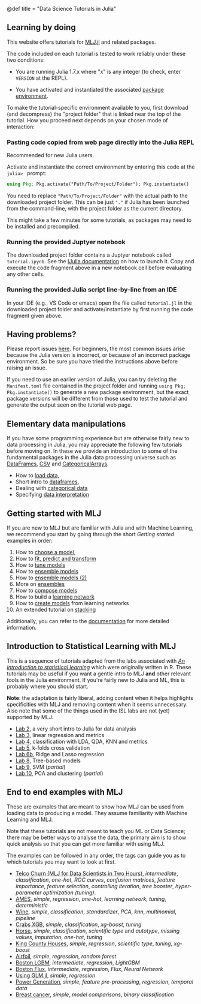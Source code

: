 @def title = "Data Science Tutorials in Julia"

## Learning by doing

This website offers tutorials for [MLJ.jl](https://JuliaAI.github.io/MLJ.jl/dev/) and related packages. 

The code included on each tutorial is tested to work reliably
under these two conditions:

- You are running Julia 1.7.x where "x" is any integer (to check, enter
  `VERSION` at the REPL).

- You have activated and instantiated the associated [package
  environment](https://docs.julialang.org/en/v1/stdlib/Pkg/).

To make the tutorial-specific environment available to you, first download (and
decompress) the "project folder" that is linked near the top of the
tutorial. How you proceed next depends on your chosen mode of interaction:


### Pasting code copied from web page directly into the Julia REPL

Recommended for new Julia users.

Activate and instantiate the correct environment by entering this code
at the `julia> ` prompt:

```julia
using Pkg; Pkg.activate("Path/To/Project/Folder"); Pkg.instantiate()
```

You need to replace `"Path/To/Project/Folder"` with the actual path to
the downloaded project folder.  This can be just `"."` if Julia has been
launched from the command-line, with the project folder as the current
directory.

This might take a few minutes for some tutorials, as packages may need
to be installed and precompiled.


### Running the provided Juptyer notebook

The downloaded project folder contains a Juptyer notebook called
`tutorial.ipynb`. See the [IJulia
documentation](https://julialang.github.io/IJulia.jl/stable/manual/running/)
on how to launch it. Copy and execute the code fragment above in a new
notebook cell before evaluating any other cells.

### Running the provided Julia script line-by-line from an IDE

In your IDE (e.g., VS Code or emacs) open the file called
`tutorial.jl` in the downloaded project folder and
activate/instantiate by first running the code fragment given above.

## Having problems?

Please report issues
[here](https://github.com/JuliaAI/DataScienceTutorials.jl/issues). For
beginners, the most common issues arise because the Julia version is
incorrect, or because of an incorrect package environment. So be sure
you have tried the instructions above before raising an issue.

If you need to use an earlier version of Julia, you can try deleting
the `Manifest.toml` file contained in the project folder and running
`using Pkg; Pkg.instantiate()` to generate a new package environment,
but the exact package versions will be different from those used to
test the tutorial and generate the output seen on the tutorial web
page.


## Elementary data manipulations

If you have some programming experience but are otherwise fairly new to data processing in Julia, you may appreciate the following few tutorials before moving on.
In these we provide an introduction to some of the fundamental packages in the Julia data processing universe such as [DataFrames], [CSV] and [CategoricalArrays].

[DataFrames]: https://github.com/JuliaData/DataFrames.jl
[CSV]: https://github.com/JuliaData/CSV.jl
[CategoricalArrays]: https://github.com/JuliaData/CategoricalArrays.jl

* How to [load data](/data/loading/),
* Short intro to [dataframes](/data/dataframe/),
* Dealing with [categorical data](/data/categorical/)
* Specifying [data interpretation](/data/scitype/)

## Getting started with MLJ

If you are new to MLJ but are familiar with Julia and with Machine Learning, we recommend you start by going through the short _Getting started_ examples in order:

1. How to [choose a model](/getting-started/choosing-a-model/),
1. How to [fit, predict and transform](/getting-started/fit-and-predict/)
1. How to [tune models](/getting-started/model-tuning/)
1. How to [ensemble models](/getting-started/ensembles/)
1. How to [ensemble models (2)](/getting-started/ensembles-2/)
1. More on [ensembles](/getting-started/ensembles-3/)
1. How to [compose models](/getting-started/composing-models/)
1. How to build a [learning network](/getting-started/learning-networks/)
1. How to [create models](/getting-started/learning-networks-2/) from learning networks
1. An extended tutorial on [stacking](/getting-started/stacking/)

Additionally, you can refer to the [documentation](https://JuliaAI.github.io/MLJ.jl/stable/) for more detailed information.

## Introduction to Statistical Learning with MLJ

This is a sequence of tutorials adapted from the labs associated with [_An introduction to statistical learning_](http://faculty.marshall.usc.edu/gareth-james/ISL/code.html) which were originally written in R.
These tutorials may be useful if you want a gentle intro to MLJ **and** other relevant tools in the Julia environment.
If you're fairly new to Julia and ML, this is probably where you should start.

**Note**: the adaptation is fairly liberal, adding content when it helps highlights specificities with MLJ and removing content when it seems unnecessary.
Also note that some of the things used in the ISL labs are not (yet) supported by MLJ.

* [Lab 2](/isl/lab-2/), a very short intro to Julia for data analysis
* [Lab 3](/isl/lab-3/), linear regression and metrics
* [Lab 4](/isl/lab-4/), classification with LDA, QDA, KNN and metrics
* [Lab 5](/isl/lab-5/), k-folds cross validation
* [Lab 6b](/isl/lab-6b/), Ridge and Lasso regression
* [Lab 8](/isl/lab-8/), Tree-based models
* [Lab 9](/isl/lab-9/), SVM (_partial_)
* [Lab 10](/isl/lab-10/), PCA and clustering (_partial_)

## End to end examples with MLJ

These are examples that are meant to show how MLJ can be used from loading data to producing a model.
They assume familiarity with Machine Learning and MLJ.

Note that these tutorials are not meant to teach you ML or Data Science; there may be better ways to analyse the data, the primary aim is to show quick analysis so that you can get more familiar with using MLJ.

The examples can be followed in any order, the tags can guide you as to which tutorials you may want to look at first.

* [Telco Churn (MLJ for Data Scientists in Two Hours)](/end-to-end/telco/), *intermediate*, *classification*, *one-hot*, *ROC curves*, *confusion matrices*, *feature importance*, *feature selection*, *controlling iteration*, *tree booster*, *hyper-parameter optimization (tuning)*.
* [AMES](/end-to-end/AMES/), *simple*, *regression*, *one-hot*, *learning network*, *tuning*, *deterministic*
* [Wine](/end-to-end/wine/), *simple*, *classification*, *standardizer*, *PCA*, *knn*, *multinomial*, *pipeline*
* [Crabs XGB](/end-to-end/crabs-xgb/), *simple*, *classification*, *xg-boost*, *tuning*
* [Horse](/end-to-end/horse/), *simple*, *classification*, *scientific type* and *autotype*, *missing values*, *imputation*, *one-hot*, *tuning*
* [King County Houses](/end-to-end/HouseKingCounty/), *simple*, *regression*, *scientific type*, *tuning*, *xg-boost*
* [Airfoil](/end-to-end/airfoil/), *simple*, *regression*, *random forest*
* [Boston LGBM](/end-to-end/boston-lgbm/), *intermediate*, *regression*, *LightGBM*
* [Boston Flux](/end-to-end/boston-flux/), *intermediate*, *regression*, *Flux*, *Neural Network*
* [Using GLM.jl](/end-to-end/glm/), *simple*, *regression*
* [Power Generation](/end-to-end/powergen/), *simple*, *feature pre-processing*, *regression*, *temporal data*
* [Breast cancer](/end-to-end/breastcancer/), *simple*, *model comparisons*, *binary classification*
